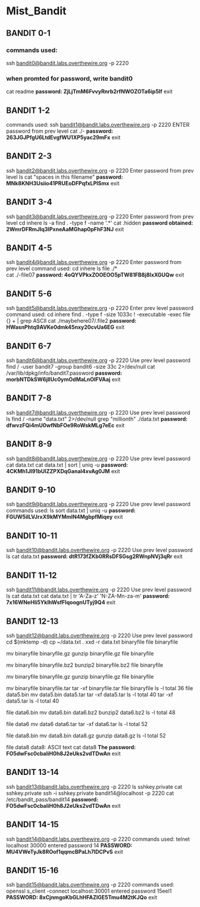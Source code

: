 # Mist_Bandit
## BANDIT 0-1

### commands used:
ssh bandit0@bandit.labs.overthewire.org -p 2220
### when promted for password, write bandit0 
cat readme
**password: ZjLjTmM6FvvyRnrb2rfNWOZOTa6ip5If**
exit




## BANDIT 1-2
commands used:
ssh bandit1@bandit.labs.overthewire.org -p 2220
ENTER password from prev level
cat ./-
**password: 263JGJPfgU6LtdEvgfWU1XP5yac29mFx**
exit

## BANDIT 2-3
ssh bandit2@bandit.labs.overthewire.org -p 2220
Enter password from prev level
ls
cat "spaces in this filename"
**password: MNk8KNH3Usiio41PRUEoDFPqfxLPlSmx**
exit

## BANDIT 3-4
ssh bandit3@bandit.labs.overthewire.org -p 2220
Enter password from prev level
cd inhere
ls -a
find . -type f -name '.*'
cat .hidden
**password obtained: 2WmrDFRmJIq3IPxneAaMGhap0pFhF3NJ**
exit

## BANDIT 4-5
ssh bandit4@bandit.labs.overthewire.org -p 2220
Enter password from prev level
command used:
cd inhere
ls
file ./*  
cat ./-file07
**password: 4oQYVPkxZOOEOO5pTW81FB8j8lxXGUQw**
exit

## BANDIT 5-6
ssh bandit5@bandit.labs.overthewire.org -p 2220
Enter prev level password
command used: 
cd inhere
find . -type f -size 1033c ! -executable -exec file {} + | grep ASCII
cat ./maybehere07/.file2
**password: HWasnPhtq9AVKe0dmk45nxy20cvUa6EG**
exit

## BANDIT 6-7
ssh bandit6@bandit.labs.overthewire.org -p 2220
Use prev level password
find / -user bandit7 -group bandit6 -size 33c 2>/dev/null
cat /var/lib/dpkg/info/bandit7.password
**password: morbNTDkSW6jIlUc0ymOdMaLnOlFVAaj**
exit

## BANDIT 7-8
ssh bandit7@bandit.labs.overthewire.org -p 2220
Use prev level password
ls
find / -name "data.txt" 2>/dev/null
grep "millionth" ./data.txt
**password: dfwvzFQi4mU0wfNbFOe9RoWskMLg7eEc**
exit

## BANDIT 8-9
ssh bandit8@bandit.labs.overthewire.org -p 2220
Use prev level password
cat data.txt
cat data.txt | sort | uniq -u
**password: 4CKMh1JI91bUIZZPXDqGanal4xvAg0JM**
exit



## BANDIT 9-10
ssh bandit9@bandit.labs.overthewire.org -p 2220
Use prev level password
commands used: 
ls
sort data.txt | uniq -u
**password: FGUW5ilLVJrxX9kMYMmlN4MgbpfMiqey**
exit



## BANDIT 10-11
ssh bandit10@bandit.labs.overthewire.org -p 2220
Use prev level password
ls
cat data.txt
**password: dtR173fZKb0RRsDFSGsg2RWnpNVj3qRr**
exit


## BANDIT 11-12
ssh bandit11@bandit.labs.overthewire.org -p 2220
Use prev level password
ls
cat data.txt
cat data.txt | tr 'A-Za-z' 'N-ZA-Mn-za-m'
**password: 7x16WNeHIi5YkIhWsfFIqoognUTyj9Q4**
exit


## BANDIT 12-13
ssh bandit12@bandit.labs.overthewire.org -p 2220
Use prev level password
cd $(mktemp -d)
cp ~/data.txt .
xxd -r data.txt binaryfile
file binaryfile

mv binaryfile binaryfile.gz
gunzip binaryfile.gz
file binaryfile

mv binaryfile binaryfile.bz2
bunzip2 binaryfile.bz2
file binaryfile

mv binaryfile binaryfile.gz
gunzip binaryfile.gz
file binaryfile

mv binaryfile binaryfile.tar
tar -xf binaryfile.tar
file binaryfile
ls -l
total 36
file data5.bin
mv data5.bin data5.tar
tar -xf data5.tar
ls -l
total 40
tar -xf data5.tar
ls -l
total 40

file data6.bin
mv data6.bin data6.bz2
bunzip2 data6.bz2
ls -l
total 48

file data6
mv data6 data6.tar
tar -xf data6.tar
ls -l
total 52

file data8.bin
mv data8.bin data8.gz
gunzip data8.gz
ls -l
total 52

file data8
data8: ASCII text
cat data8
**The password: FO5dwFsc0cbaIiH0h8J2eUks2vdTDwAn**
exit

## BANDIT 13-14

ssh bandit13@bandit.labs.overthewire.org -p 2220
ls
sshkey.private
cat sshkey.private
ssh -i sshkey.private bandit14@localhost -p 2220
cat /etc/bandit_pass/bandit14
**password: FO5dwFsc0cbaIiH0h8J2eUks2vdTDwAn**
exit


## BANDIT 14-15
ssh bandit14@bandit.labs.overthewire.org -p 2220
commands used:
telnet localhost 30000
entered password 14
**PASSWORD: MU4VWeTyJk8ROof1qqmcBPaLh7lDCPvS**
exit


## BANDIT 15-16
ssh bandit15@bandit.labs.overthewire.org -p 2220
commands used: 
openssl s_client -connect localhost:30001
entered password 15eel1
**PASSWORD: 8xCjnmgoKbGLhHFAZlGE5Tmu4M2tKJQo**
exit








